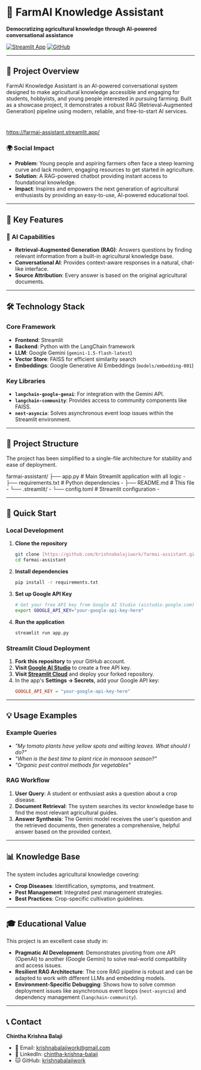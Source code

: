 # 🌾 FarmAI Knowledge Assistant

**Democratizing agricultural knowledge through AI-powered conversational assistance**

[![Streamlit App](https://static.streamlit.io/badges/streamlit_badge_black_white.svg)](https://farmai-assistant.streamlit.app/)
[![GitHub](https://img.shields.io/badge/GitHub-krishnabalajiwork-blue)](https://github.com/krishnabalajiwork/farmai-assistant)

---

## 🎯 Project Overview

FarmAI Knowledge Assistant is an AI-powered conversational system designed to make agricultural knowledge accessible and engaging for students, hobbyists, and young people interested in pursuing farming. Built as a showcase project, it demonstrates a robust RAG (Retrieval-Augmented Generation) pipeline using modern, reliable, and free-to-start AI services. 
#
https://farmai-assistant.streamlit.app/

### 🌍 Social Impact
- **Problem**: Young people and aspiring farmers often face a steep learning curve and lack modern, engaging resources to get started in agriculture.
- **Solution**: A RAG-powered chatbot providing instant access to foundational knowledge.
- **Impact**: Inspires and empowers the next generation of agricultural enthusiasts by providing an easy-to-use, AI-powered educational tool.

---

## 🚀 Key Features

### 🤖 AI Capabilities
- **Retrieval-Augmented Generation (RAG)**: Answers questions by finding relevant information from a built-in agricultural knowledge base.
- **Conversational AI**: Provides context-aware responses in a natural, chat-like interface.
- **Source Attribution**: Every answer is based on the original agricultural documents.

---

## 🛠️ Technology Stack

### Core Framework
- **Frontend**: Streamlit
- **Backend**: Python with the LangChain framework
- **LLM**: Google Gemini (`gemini-1.5-flash-latest`)
- **Vector Store**: FAISS for efficient similarity search
- **Embeddings**: Google Generative AI Embeddings (`models/embedding-001`)

### Key Libraries
- **`langchain-google-genai`**: For integration with the Gemini API.
- **`langchain-community`**: Provides access to community components like FAISS.
- **`nest-asyncio`**: Solves asynchronous event loop issues within the Streamlit environment.

---

## 📁 Project Structure

The project has been simplified to a single-file architecture for stability and ease of deployment.

farmai-assistant/
├── app.py                 # Main Streamlit application with all logic -
├── requirements.txt       # Python dependencies -
├── README.md              # This file -
└── .streamlit/ -
└── config.toml        # Streamlit configuration -

---

## 🚀 Quick Start

### Local Development

1.  **Clone the repository**
    ```bash
    git clone [https://github.com/krishnabalajiwork/farmai-assistant.git](https://github.com/krishnabalajiwork/farmai-assistant.git)
    cd farmai-assistant
    ```

2.  **Install dependencies**
    ```bash
    pip install -r requirements.txt
    ```

3.  **Set up Google API Key**
    ```bash
    # Get your free API key from Google AI Studio (aistudio.google.com)
    export GOOGLE_API_KEY="your-google-api-key-here"
    ```

4.  **Run the application**
    ```bash
    streamlit run app.py
    ```

### Streamlit Cloud Deployment

1.  **Fork this repository** to your GitHub account.
2.  **Visit [Google AI Studio](https://aistudio.google.com/)** to create a free API key.
3.  **Visit [Streamlit Cloud](https://share.streamlit.io/)** and deploy your forked repository.
4.  In the app's **Settings -> Secrets**, add your Google API key:
    ```toml
    GOOGLE_API_KEY = "your-google-api-key-here"
    ```

---

## 💡 Usage Examples

### Example Queries
- *"My tomato plants have yellow spots and wilting leaves. What should I do?"*
- *"When is the best time to plant rice in monsoon season?"*
- *"Organic pest control methods for vegetables"*

### RAG Workflow
1.  **User Query**: A student or enthusiast asks a question about a crop disease.
2.  **Document Retrieval**: The system searches its vector knowledge base to find the most relevant agricultural guides.
3.  **Answer Synthesis**: The Gemini model receives the user's question and the retrieved documents, then generates a comprehensive, helpful answer based on the provided context.

---

## 📊 Knowledge Base
The system includes agricultural knowledge covering:
- **Crop Diseases**: Identification, symptoms, and treatment.
- **Pest Management**: Integrated pest management strategies.
- **Best Practices**: Crop-specific cultivation guidelines.

---

## 🎓 Educational Value
This project is an excellent case study in:
- **Pragmatic AI Development**: Demonstrates pivoting from one API (OpenAI) to another (Google Gemini) to solve real-world compatibility and access issues.
- **Resilient RAG Architecture**: The core RAG pipeline is robust and can be adapted to work with different LLMs and embedding models.
- **Environment-Specific Debugging**: Shows how to solve common deployment issues like asynchronous event loops (`nest-asyncio`) and dependency management (`langchain-community`).

---

## 📞 Contact
**Chintha Krishna Balaji**
- 📧 Email: krishnabalajiwork@gmail.com
- 💼 LinkedIn: [chintha-krishna-balaji](https://www.linkedin.com/in/chintha-krishna-balaji)
- 🐱 GitHub: [krishnabalajiwork](https://github.com/krishnabalajiwork)
